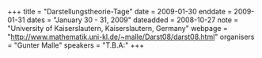 +++
title = "Darstellungstheorie-Tage"
date = 2009-01-30
enddate = 2009-01-31
dates = "January 30 - 31, 2009"
dateadded = 2008-10-27
note = "University of Kaiserslautern, Kaiserslautern, Germany"
webpage = "http://www.mathematik.uni-kl.de/~malle/Darst08/darst08.html"
organisers = "Gunter Malle"
speakers = "T.B.A:"
+++
